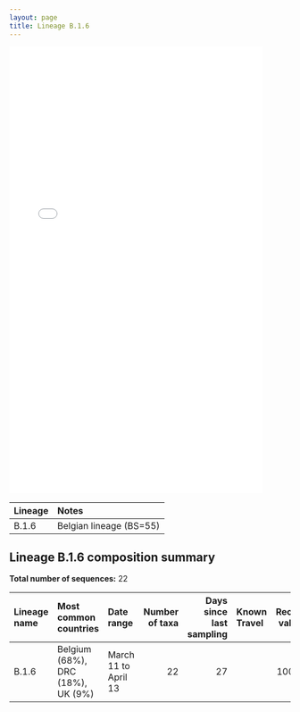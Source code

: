 ```yaml
---
layout: page
title: Lineage B.1.6
---
```




<embed src="../assets/images/B.1.6.pdf" type="application/pdf" width="90%" height="800px" />


| Lineage | Notes |
|:-----|:-----|
| B.1.6 | Belgian lineage (BS=55) |

<h2>Lineage B.1.6 composition summary </h2>

<strong>Total number of sequences:</strong> 22

| Lineage name | Most common countries | Date range | Number of taxa |  Days since last sampling | Known Travel | Recall value |
|:-----|:-----|:-------|-------:|-------:|:---------|--------:|
| B.1.6 | Belgium (68%), DRC (18%), UK (9%) | March 11 to April 13 | 22 | 27 |  | 100.0 |
